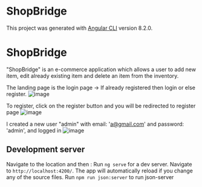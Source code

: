 # ShopBridge

This project was generated with [Angular CLI](https://github.com/angular/angular-cli) version 8.2.0.

# ShopBridge
"ShopBridge" is an e-commerce application which allows a user to add new item, edit already existing item and delete an item from the inventory.

The landing page is the login page -> If already registered then login or else register.
![image](https://user-images.githubusercontent.com/15894553/124393446-2d116380-dd18-11eb-9893-841319d9a727.png)

To register, click on the register button and you will be redirected to register page
![image](https://user-images.githubusercontent.com/15894553/124393495-71046880-dd18-11eb-90ed-0f52c205e8bd.png)

I created a new user "admin" with email: 'a@gmail.com' and password: 'admin', and logged in
![image](https://user-images.githubusercontent.com/15894553/124393478-58944e00-dd18-11eb-80e5-94a1c805eb4a.png)

## Development server
Navigate to the location and then :
Run `ng serve` for a dev server. Navigate to `http://localhost:4200/`. The app will automatically reload if you change any of the source files.
Run `npm run json:server` to run json-server



